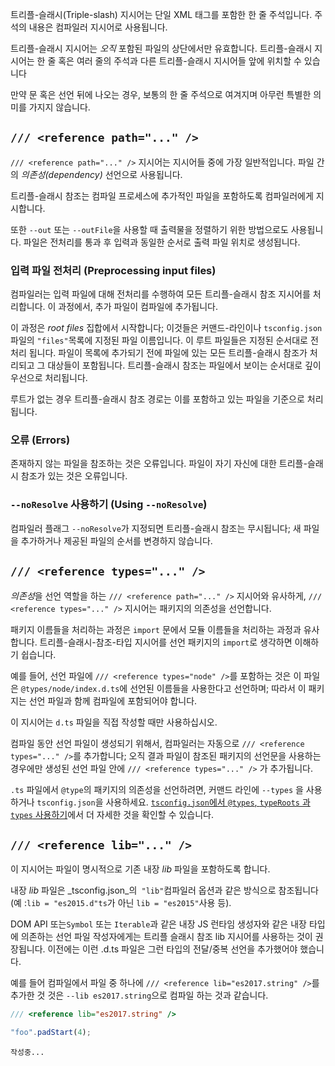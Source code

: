 트리플-슬래시(Triple-slash) 지시어는 단일 XML 태그를 포함한 한 줄 주석입니다.
주석의 내용은 컴파일러 지시어로 사용됩니다.

트리플-슬래시 지시어는 *오직* 포함된 파일의 상단에서만 유효합니다.
트리플-슬래시 지시어는 한 줄 혹은 여러 줄의 주석과 다른 트리플-슬래시 지시어들 앞에 위치할 수 있습니다

만약 문 혹은 선언 뒤에 나오는 경우, 보통의 한 줄 주석으로 여겨지며 아무런 특별한 의미를 가지지 않습니다.

## `/// <reference path="..." />`

`/// <reference path="..." />` 지시어는 지시어들 중에 가장 일반적입니다.
파일 간의 *의존성(dependency)* 선언으로 사용됩니다.

트리플-슬래시 참조는 컴파일 프로세스에 추가적인 파일을 포함하도록 컴파일러에게 지시합니다.

또한 `--out` 또는 `--outFile`을 사용할 때 출력물을 정렬하기 위한 방법으로도 사용됩니다.
파일은 전처리를 통과 후 입력과 동일한 순서로 출력 파일 위치로 생성됩니다.

### 입력 파일 전처리 (Preprocessing input files)

컴파일러는 입력 파일에 대해 전처리를 수행하여 모든 트리플-슬래시 참조 지시어를 처리합니다.
이 과정에서, 추가 파일이 컴파일에 추가됩니다.

이 과정은 *root files* 집합에서 시작합니다;
이것들은 커맨드-라인이나 `tsconfig.json` 파일의 `"files"`목록에 지정된 파일 이름입니다.
이 루트 파일들은 지정된 순서대로 전처리 됩니다.
파일이 목록에 추가되기 전에 파일에 있는 모든 트리플-슬래시 참조가 처리되고 그 대상들이 포함됩니다.
트리플-슬래시 참조는 파일에서 보이는 순서대로 깊이 우선으로 처리됩니다.

루트가 없는 경우 트리플-슬래시 참조 경로는 이를 포함하고 있는 파일을 기준으로 처리됩니다.

### 오류 (Errors)

존재하지 않는 파일을 참조하는 것은 오류입니다.
파일이 자기 자신에 대한 트리플-슬래시 참조가 있는 것은 오류입니다.

### `--noResolve` 사용하기 (Using `--noResolve`)

컴파일러 플래그 `--noResolve`가 지정되면 트리플-슬래시 참조는 무시됩니다; 새 파일을 추가하거나 제공된 파일의 순서를 변경하지 않습니다.

## `/// <reference types="..." />`

*의존성*을 선언 역할을 하는 `/// <reference path="..." />` 지시어와 유사하게, `/// <reference types="..." />` 지시어는 패키지의 의존성을 선언합니다.

패키지 이름들을 처리하는 과정은 `import` 문에서 모듈 이름들을 처리하는 과정과 유사합니다.
트리플-슬래시-참조-타입 지시어를 선언 패키지의 `import`로 생각하면 이해하기 쉽습니다.

예를 들어, 선언 파일에 `/// <reference types="node" />`를 포함하는 것은 이 파일은 `@types/node/index.d.ts`에 선언된 이름들을 사용한다고 선언하며; 따라서 이 패키지는 선언 파일과 함께 컴파일에 포함되어야 합니다.

이 지시어는 `d.ts` 파일을 직접 작성할 때만 사용하십시오.

컴파일 동안 선언 파일이 생성되기 위해서, 컴파일러는 자동으로 `/// <reference types="..." />`를 추가합니다;
오직 결과 파일이 참조된 패키지의 선언문을 사용하는 경우에만 생성된 선언 파일 안에 `/// <reference types="..." />` 가 추가됩니다.

`.ts` 파일에서 `@type`의 패키지의 의존성을 선언하려면, 커맨드 라인에 `--types` 을 사용하거나  `tsconfig.json`을 사용하세요.
[`tsconfig.json`에서 `@types`, `typeRoots` 과 `types` 사용하기](https://www.typescriptlang.org/docs/handbook/tsconfig-json.html#types-typeroots-and-types)에서 더 자세한 것을 확인할 수 있습니다.

## `/// <reference lib="..." />`

이 지시어는 파일이 명시적으로 기존 내장 _lib_ 파일을 포함하도록 합니다.

내장 _lib_ 파일은 _tsconfig.json_의` "lib"`컴파일러 옵션과 같은 방식으로 참조됩니다 (예 :`lib = "es2015.d"ts`가 아닌 `lib = "es2015"`사용 등).

DOM API 또는`Symbol` 또는 `Iterable`과 같은 내장 JS 런타임 생성자와 같은 내장 타입에 의존하는 선언 파일 작성자에게는 트리플 슬래시 참조 lib 지시어를 사용하는 것이 권장됩니다. 이전에는 이런 .d.ts 파일은 그런 타입의 전달/중복 선언을 추가했어야 했습니다.

예를 들어 컴파일에서 파일 중 하나에 `/// <reference lib="es2017.string" />`를 추가한 것 것은 `--lib es2017.string`으로 컴파일 하는 것과 같습니다.

```ts
/// <reference lib="es2017.string" />

"foo".padStart(4);
```

`작성중...`
